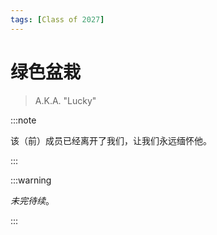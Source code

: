```yaml
---
tags: [Class of 2027]
---
```


# 绿色盆栽

> A.K.A. "Lucky"

:::note

该（前）成员已经离开了我们，让我们永远缅怀他。

:::

:::warning

_未完待续_。

:::
